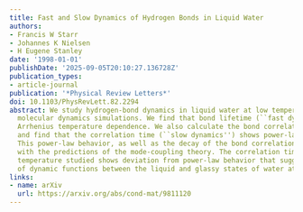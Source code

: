```yaml
---
title: Fast and Slow Dynamics of Hydrogen Bonds in Liquid Water
authors:
- Francis W Starr
- Johannes K Nielsen
- H Eugene Stanley
date: '1998-01-01'
publishDate: '2025-09-05T20:10:27.136728Z'
publication_types:
- article-journal
publication: '*Physical Review Letters*'
doi: 10.1103/PhysRevLett.82.2294
abstract: We study hydrogen-bond dynamics in liquid water at low temperatures using
  molecular dynamics simulations. We find that bond lifetime (``fast dynamics'') has
  Arrhenius temperature dependence. We also calculate the bond correlation function
  and find that the correlation time (``slow dynamics'') shows power-law behavior.
  This power-law behavior, as well as the decay of the bond correlations, is consistent
  with the predictions of the mode-coupling theory. The correlation time at the lowest
  temperature studied shows deviation from power-law behavior that suggests continuity
  of dynamic functions between the liquid and glassy states of water at low pressure.
links:
- name: arXiv
  url: https://arxiv.org/abs/cond-mat/9811120
---
```

